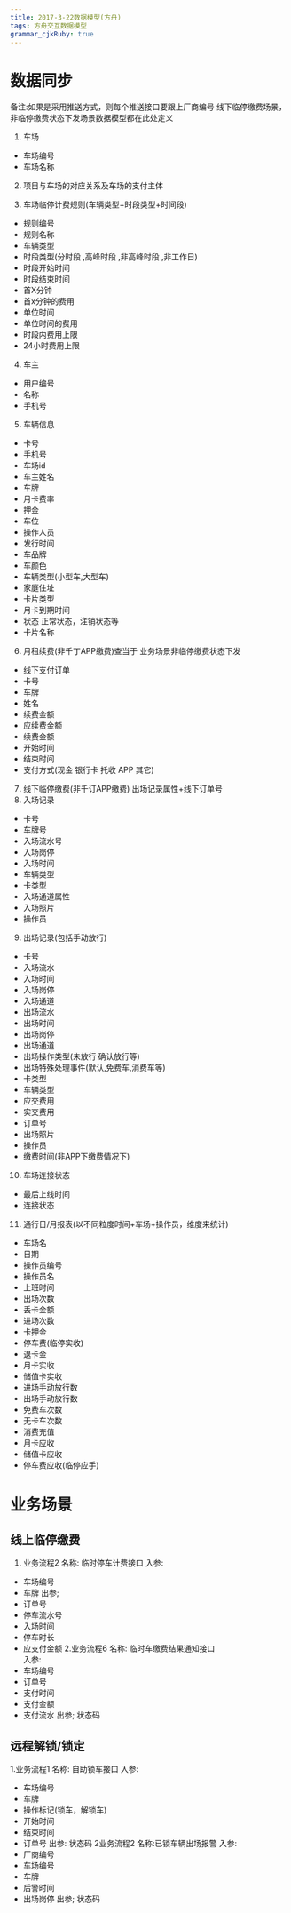 ```yaml
---
title: 2017-3-22数据模型(方舟)
tags: 方舟交互数据模型
grammar_cjkRuby: true
---
```

# 数据同步

备注:如果是采用推送方式，则每个推送接口要跟上厂商编号
线下临停缴费场景，非临停缴费状态下发场景数据模型都在此处定义
1. 车场
* 车场编号
* 车场名称
2. 项目与车场的对应关系及车场的支付主体


3. 车场临停计费规则(车辆类型+时段类型+时间段)
* 规则编号
* 规则名称
* 车辆类型
* 时段类型(分时段 ,高峰时段 ,非高峰时段 ,非工作日)
* 时段开始时间
* 时段结束时间
* 首X分钟
* 首x分钟的费用
* 单位时间
* 单位时间的费用
* 时段内费用上限
* 24小时费用上限
4. 车主
* 用户编号
* 名称
* 手机号
5. 车辆信息
* 卡号
* 手机号
* 车场id
* 车主姓名
* 车牌
* 月卡费率
* 押金
* 车位
* 操作人员
* 发行时间
* 车品牌
* 车颜色
* 车辆类型(小型车,大型车)
* 家庭住址
* 卡片类型
* 月卡到期时间
* 状态  正常状态，注销状态等
* 卡片名称
6. 月租续费(非千丁APP缴费)查当于  业务场景非临停缴费状态下发
* 线下支付订单
* 卡号
* 车牌
* 姓名
* 续费金额
* 应续费金额
* 续费金额
* 开始时间
* 结束时间
* 支付方式(现金 银行卡 托收 APP 其它)
7. 线下临停缴费(非千订APP缴费)
  出场记录属性+线下订单号
8. 入场记录
* 卡号
* 车牌号
* 入场流水号
* 入场岗停
* 入场时间
* 车辆类型
* 卡类型
* 入场通道属性
* 入场照片
* 操作员
9. 出场记录(包括手动放行)
*  卡号
* 入场流水
* 入场时间
* 入场岗停
* 入场通道
* 出场流水
* 出场时间
* 出场岗停
* 出场通道
* 出场操作类型(未放行 确认放行等)
* 出场特殊处理事件(默认,免费车,消费车等)
* 卡类型
* 车辆类型
* 应交费用
* 实交费用
* 订单号
* 出场照片
* 操作员
* 缴费时间(非APP下缴费情况下)
10. 车场连接状态
* 最后上线时间
* 连接状态
11. 通行日/月报表(以不同粒度时间+车场+操作员，维度来统计)
* 车场名
* 日期
* 操作员编号
* 操作员名
* 上班时间
* 出场次数
* 丢卡金额
* 进场次数
* 卡押金
* 停车费(临停实收)
* 退卡金
* 月卡实收
* 储值卡实收
* 进场手动放行数
* 出场手动放行数
* 免费车次数
* 无卡车次数
* 消费充值
* 月卡应收
* 储值卡应收
* 停车费应收(临停应手)

# 业务场景
##  线上临停缴费
1. 业务流程2
名称:	临时停车计费接口
入参:
* 车场编号
* 车牌
出参;
* 订单号
* 停车流水号
* 入场时间
* 停车时长
* 应支付金额
2.业务流程6
名称:	临时车缴费结果通知接口\
入参:
* 车场编号
* 订单号
* 支付时间
* 支付金额
* 支付流水
出参;
状态码
## 	远程解锁/锁定
1.业务流程1
名称:	自助锁车接口
入参:
* 车场编号
* 车牌
* 操作标记(锁车，解锁车)
* 开始时间
* 结束时间
* 订单号
出参:
状态码
2业务流程2
名称:已锁车辆出场报警
入参:
* 厂商编号
* 车场编号
* 车牌
* 后警时间
* 出场岗停
出参;
状态码

